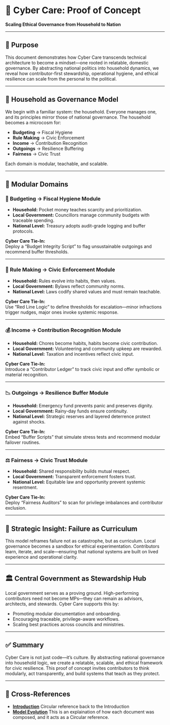 # 🧩 Cyber Care: Proof of Concept  
**Scaling Ethical Governance from Household to Nation**

---

## 🎯 Purpose

This document demonstrates how Cyber Care transcends technical architecture to become a mindset—one rooted in relatable, domestic governance. By abstracting national politics into household dynamics, we reveal how contributor-first stewardship, operational hygiene, and ethical resilience can scale from the personal to the political.

---

## 🏡 Household as Governance Model

We begin with a familiar system: the household. Everyone manages one, and its principles mirror those of national governance. The household becomes a microcosm for:

- **Budgeting** → Fiscal Hygiene  
- **Rule Making** → Civic Enforcement  
- **Income** → Contribution Recognition  
- **Outgoings** → Resilience Buffering  
- **Fairness** → Civic Trust

Each domain is modular, teachable, and scalable.

---

## 🔄 Modular Domains

### 🧮 Budgeting → Fiscal Hygiene Module
- **Household:** Pocket money teaches scarcity and prioritization.
- **Local Government:** Councillors manage community budgets with traceable spending.
- **National Level:** Treasury adopts audit-grade logging and buffer protocols.

**Cyber Care Tie-In:**  
Deploy a “Budget Integrity Script” to flag unsustainable outgoings and recommend buffer thresholds.

---

### 📜 Rule Making → Civic Enforcement Module
- **Household:** Rules evolve into habits, then values.
- **Local Government:** Bylaws reflect community norms.
- **National Level:** Laws codify shared values and must remain teachable.

**Cyber Care Tie-In:**  
Use “Red Line Logic” to define thresholds for escalation—minor infractions trigger nudges, major ones invoke systemic response.

---

### 💰 Income → Contribution Recognition Module
- **Household:** Chores become habits, habits become civic contribution.
- **Local Government:** Volunteering and community upkeep are rewarded.
- **National Level:** Taxation and incentives reflect civic input.

**Cyber Care Tie-In:**  
Introduce a “Contributor Ledger” to track civic input and offer symbolic or material recognition.

---

### 📉 Outgoings → Resilience Buffer Module
- **Household:** Emergency fund prevents panic and preserves dignity.
- **Local Government:** Rainy-day funds ensure continuity.
- **National Level:** Strategic reserves and layered deterrence protect against shocks.

**Cyber Care Tie-In:**  
Embed “Buffer Scripts” that simulate stress tests and recommend modular failover routines.

---

### ⚖️ Fairness → Civic Trust Module
- **Household:** Shared responsibility builds mutual respect.
- **Local Government:** Transparent enforcement fosters trust.
- **National Level:** Equitable law and opportunity prevent systemic resentment.

**Cyber Care Tie-In:**  
Deploy “Fairness Auditors” to scan for privilege imbalances and contributor exclusion.

---

## 🧠 Strategic Insight: Failure as Curriculum

This model reframes failure not as catastrophe, but as curriculum. Local governance becomes a sandbox for ethical experimentation. Contributors learn, iterate, and scale—ensuring that national systems are built on lived experience and operational clarity.

---

## 🏛️ Central Government as Stewardship Hub

Local government serves as a proving ground. High-performing contributors need not become MPs—they can remain as advisors, architects, and stewards. Cyber Care supports this by:

- Promoting modular documentation and onboarding.
- Encouraging traceable, privilege-aware workflows.
- Scaling best practices across councils and ministries.

---

## ✅ Summary

Cyber Care is not just code—it’s culture. By abstracting national governance into household logic, we create a relatable, scalable, and ethical framework for civic resilience. This proof of concept invites contributors to think modularly, act transparently, and build systems that teach as they protect.

---

##  🔗 Cross-References

- [**Introduction**](./introduction.md) Circular reference back to the Introduction
- [**Model Evolution**](./evolution.md) This is an explaination of how each document was composed, and it acts as a Circular reference.

